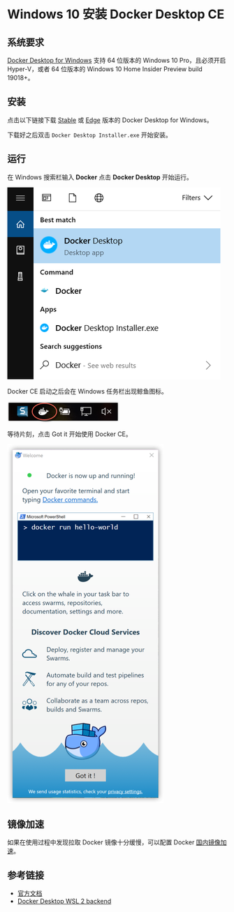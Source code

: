 # Windows 10 安装 Docker Desktop CE

## 系统要求

[Docker Desktop for Windows](https://docs.docker.com/docker-for-windows/install/) 支持 64 位版本的 Windows 10 Pro，且必须开启 Hyper-V，或者 64 位版本的 Windows 10 Home Insider Preview build 19018+。

## 安装

点击以下链接下载 [Stable](https://download.docker.com/win/stable/Docker%20Desktop%20Installer.exe) 或 [Edge](https://download.docker.com/win/edge/Docker%20Desktop%20Installer.exe) 版本的 Docker Desktop for Windows。

下载好之后双击 `Docker Desktop Installer.exe` 开始安装。

## 运行

在 Windows 搜索栏输入 **Docker** 点击 **Docker Desktop** 开始运行。

![](_images/install-win-docker-app-search.png)

Docker CE 启动之后会在 Windows 任务栏出现鲸鱼图标。

![](_images/install-win-taskbar-circle.png)

等待片刻，点击 Got it 开始使用 Docker CE。

![](_images/install-win-success-popup-cloud.png)

## 镜像加速

如果在使用过程中发现拉取 Docker 镜像十分缓慢，可以配置 Docker [国内镜像加速](mirror.md)。

## 参考链接

* [官方文档](https://docs.docker.com/docker-for-windows/install/)
* [Docker Desktop WSL 2 backend](https://docs.docker.com/docker-for-windows/wsl-tech-preview/)
